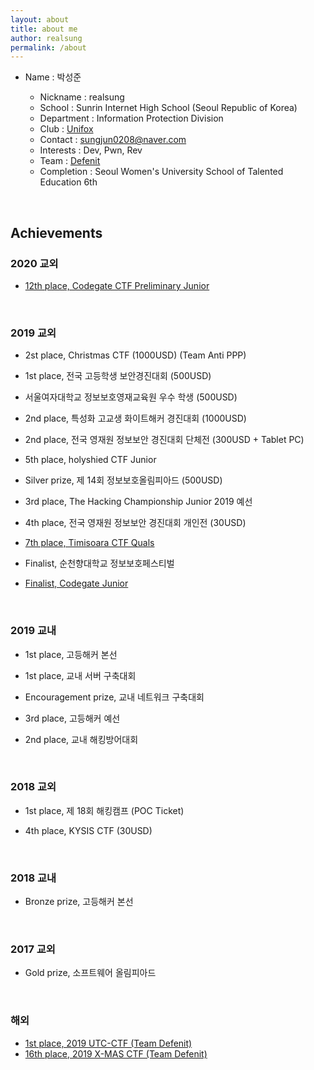 ```yaml
---
layout: about
title: about me
author: realsung
permalink: /about
---
```


- Name : 박성준

   - Nickname : realsung
   - School : Sunrin Internet High School (Seoul Republic of Korea)
   - Department : Information Protection Division
   - Club : [Unifox](http://unifox.kr)
   - Contact : sungjun0208@naver.com
   - Interests : Dev, Pwn, Rev
   - Team : [Defenit](https://defenit.kr)
   - Completion : Seoul Women's University School of Talented Education 6th

<br />

## Achievements

### 2020 교외

* [12th place, Codegate CTF Preliminary Junior](https://ctftime.org/event/938)

<br />

### 2019 교외

- 2st place, Christmas CTF (1000USD) (Team Anti PPP)
- 1st place, 전국 고등학생 보안경진대회 (500USD)
- 서울여자대학교 정보보호영재교육원 우수 학생 (500USD)
- 2nd place, 특성화 고교생 화이트해커 경진대회 (1000USD)
- 2nd place, 전국 영재원 정보보안 경진대회 단체전 (300USD + Tablet PC)
- 5th place, holyshied CTF Junior
- Silver prize, 제 14회 정보보호올림피아드 (500USD)
- 3rd place, The Hacking Championship Junior 2019 예선

- 4th place, 전국 영재원 정보보안 경진대회 개인전 (30USD)

* [7th place, Timisoara CTF Quals](https://ctftime.org/event/880)

- Finalist, 순천향대학교 정보보호페스티벌

* [Finalist, Codegate Junior](https://ctftime.org/event/719)

<br />

### 2019 교내

- 1st place, 고등해커 본선

- 1st place, 교내 서버 구축대회

- Encouragement prize, 교내 네트워크 구축대회

- 3rd place, 고등해커 예선

- 2nd place, 교내 해킹방어대회

<br />

### 2018 교외

- 1st place, 제 18회 해킹캠프 (POC Ticket)

- 4th place, KYSIS CTF (30USD)

<br />

### 2018 교내

- Bronze prize, 고등해커 본선

<br />

### 2017 교외

- Gold prize, 소프트웨어 올림피아드 

<br />

### 해외

* [1st place, 2019 UTC-CTF (Team Defenit)](https://ctftime.org/event/948)
* [16th place, 2019 X-MAS CTF (Team Defenit)](https://ctftime.org/event/926)

